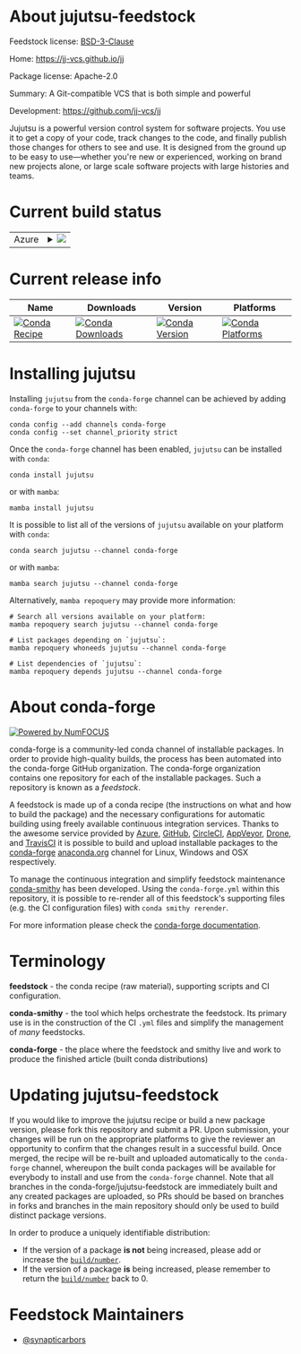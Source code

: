 About jujutsu-feedstock
=======================

Feedstock license: [BSD-3-Clause](https://github.com/conda-forge/jujutsu-feedstock/blob/main/LICENSE.txt)

Home: https://jj-vcs.github.io/jj

Package license: Apache-2.0

Summary: A Git-compatible VCS that is both simple and powerful

Development: https://github.com/jj-vcs/jj

Jujutsu is a powerful version control system for software projects. 
You use it to get a copy of your code, track changes to the code, and 
finally publish those changes for others to see and use. It is designed 
from the ground up to be easy to use—whether you're new or experienced, 
working on brand new projects alone, or large scale software projects 
with large histories and teams.

Current build status
====================


<table>
    
  <tr>
    <td>Azure</td>
    <td>
      <details>
        <summary>
          <a href="https://dev.azure.com/conda-forge/feedstock-builds/_build/latest?definitionId=25005&branchName=main">
            <img src="https://dev.azure.com/conda-forge/feedstock-builds/_apis/build/status/jujutsu-feedstock?branchName=main">
          </a>
        </summary>
        <table>
          <thead><tr><th>Variant</th><th>Status</th></tr></thead>
          <tbody><tr>
              <td>linux_64</td>
              <td>
                <a href="https://dev.azure.com/conda-forge/feedstock-builds/_build/latest?definitionId=25005&branchName=main">
                  <img src="https://dev.azure.com/conda-forge/feedstock-builds/_apis/build/status/jujutsu-feedstock?branchName=main&jobName=linux&configuration=linux%20linux_64_" alt="variant">
                </a>
              </td>
            </tr><tr>
              <td>linux_aarch64</td>
              <td>
                <a href="https://dev.azure.com/conda-forge/feedstock-builds/_build/latest?definitionId=25005&branchName=main">
                  <img src="https://dev.azure.com/conda-forge/feedstock-builds/_apis/build/status/jujutsu-feedstock?branchName=main&jobName=linux&configuration=linux%20linux_aarch64_" alt="variant">
                </a>
              </td>
            </tr><tr>
              <td>linux_ppc64le</td>
              <td>
                <a href="https://dev.azure.com/conda-forge/feedstock-builds/_build/latest?definitionId=25005&branchName=main">
                  <img src="https://dev.azure.com/conda-forge/feedstock-builds/_apis/build/status/jujutsu-feedstock?branchName=main&jobName=linux&configuration=linux%20linux_ppc64le_" alt="variant">
                </a>
              </td>
            </tr><tr>
              <td>osx_64</td>
              <td>
                <a href="https://dev.azure.com/conda-forge/feedstock-builds/_build/latest?definitionId=25005&branchName=main">
                  <img src="https://dev.azure.com/conda-forge/feedstock-builds/_apis/build/status/jujutsu-feedstock?branchName=main&jobName=osx&configuration=osx%20osx_64_" alt="variant">
                </a>
              </td>
            </tr><tr>
              <td>osx_arm64</td>
              <td>
                <a href="https://dev.azure.com/conda-forge/feedstock-builds/_build/latest?definitionId=25005&branchName=main">
                  <img src="https://dev.azure.com/conda-forge/feedstock-builds/_apis/build/status/jujutsu-feedstock?branchName=main&jobName=osx&configuration=osx%20osx_arm64_" alt="variant">
                </a>
              </td>
            </tr><tr>
              <td>win_64</td>
              <td>
                <a href="https://dev.azure.com/conda-forge/feedstock-builds/_build/latest?definitionId=25005&branchName=main">
                  <img src="https://dev.azure.com/conda-forge/feedstock-builds/_apis/build/status/jujutsu-feedstock?branchName=main&jobName=win&configuration=win%20win_64_" alt="variant">
                </a>
              </td>
            </tr>
          </tbody>
        </table>
      </details>
    </td>
  </tr>
</table>

Current release info
====================

| Name | Downloads | Version | Platforms |
| --- | --- | --- | --- |
| [![Conda Recipe](https://img.shields.io/badge/recipe-jujutsu-green.svg)](https://anaconda.org/conda-forge/jujutsu) | [![Conda Downloads](https://img.shields.io/conda/dn/conda-forge/jujutsu.svg)](https://anaconda.org/conda-forge/jujutsu) | [![Conda Version](https://img.shields.io/conda/vn/conda-forge/jujutsu.svg)](https://anaconda.org/conda-forge/jujutsu) | [![Conda Platforms](https://img.shields.io/conda/pn/conda-forge/jujutsu.svg)](https://anaconda.org/conda-forge/jujutsu) |

Installing jujutsu
==================

Installing `jujutsu` from the `conda-forge` channel can be achieved by adding `conda-forge` to your channels with:

```
conda config --add channels conda-forge
conda config --set channel_priority strict
```

Once the `conda-forge` channel has been enabled, `jujutsu` can be installed with `conda`:

```
conda install jujutsu
```

or with `mamba`:

```
mamba install jujutsu
```

It is possible to list all of the versions of `jujutsu` available on your platform with `conda`:

```
conda search jujutsu --channel conda-forge
```

or with `mamba`:

```
mamba search jujutsu --channel conda-forge
```

Alternatively, `mamba repoquery` may provide more information:

```
# Search all versions available on your platform:
mamba repoquery search jujutsu --channel conda-forge

# List packages depending on `jujutsu`:
mamba repoquery whoneeds jujutsu --channel conda-forge

# List dependencies of `jujutsu`:
mamba repoquery depends jujutsu --channel conda-forge
```


About conda-forge
=================

[![Powered by
NumFOCUS](https://img.shields.io/badge/powered%20by-NumFOCUS-orange.svg?style=flat&colorA=E1523D&colorB=007D8A)](https://numfocus.org)

conda-forge is a community-led conda channel of installable packages.
In order to provide high-quality builds, the process has been automated into the
conda-forge GitHub organization. The conda-forge organization contains one repository
for each of the installable packages. Such a repository is known as a *feedstock*.

A feedstock is made up of a conda recipe (the instructions on what and how to build
the package) and the necessary configurations for automatic building using freely
available continuous integration services. Thanks to the awesome service provided by
[Azure](https://azure.microsoft.com/en-us/services/devops/), [GitHub](https://github.com/),
[CircleCI](https://circleci.com/), [AppVeyor](https://www.appveyor.com/),
[Drone](https://cloud.drone.io/welcome), and [TravisCI](https://travis-ci.com/)
it is possible to build and upload installable packages to the
[conda-forge](https://anaconda.org/conda-forge) [anaconda.org](https://anaconda.org/)
channel for Linux, Windows and OSX respectively.

To manage the continuous integration and simplify feedstock maintenance
[conda-smithy](https://github.com/conda-forge/conda-smithy) has been developed.
Using the ``conda-forge.yml`` within this repository, it is possible to re-render all of
this feedstock's supporting files (e.g. the CI configuration files) with ``conda smithy rerender``.

For more information please check the [conda-forge documentation](https://conda-forge.org/docs/).

Terminology
===========

**feedstock** - the conda recipe (raw material), supporting scripts and CI configuration.

**conda-smithy** - the tool which helps orchestrate the feedstock.
                   Its primary use is in the construction of the CI ``.yml`` files
                   and simplify the management of *many* feedstocks.

**conda-forge** - the place where the feedstock and smithy live and work to
                  produce the finished article (built conda distributions)


Updating jujutsu-feedstock
==========================

If you would like to improve the jujutsu recipe or build a new
package version, please fork this repository and submit a PR. Upon submission,
your changes will be run on the appropriate platforms to give the reviewer an
opportunity to confirm that the changes result in a successful build. Once
merged, the recipe will be re-built and uploaded automatically to the
`conda-forge` channel, whereupon the built conda packages will be available for
everybody to install and use from the `conda-forge` channel.
Note that all branches in the conda-forge/jujutsu-feedstock are
immediately built and any created packages are uploaded, so PRs should be based
on branches in forks and branches in the main repository should only be used to
build distinct package versions.

In order to produce a uniquely identifiable distribution:
 * If the version of a package **is not** being increased, please add or increase
   the [``build/number``](https://docs.conda.io/projects/conda-build/en/latest/resources/define-metadata.html#build-number-and-string).
 * If the version of a package **is** being increased, please remember to return
   the [``build/number``](https://docs.conda.io/projects/conda-build/en/latest/resources/define-metadata.html#build-number-and-string)
   back to 0.

Feedstock Maintainers
=====================

* [@synapticarbors](https://github.com/synapticarbors/)

